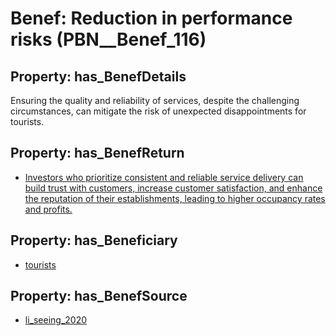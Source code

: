 # Benef: __Reduction in performance risks__ (PBN__Benef_116)

## Property: has_BenefDetails

Ensuring the quality and reliability of services, despite the challenging circumstances, can mitigate the risk of unexpected disappointments for tourists.

## Property: has_BenefReturn

* [Investors who prioritize consistent and reliable service delivery can build trust with customers, increase customer satisfaction, and enhance the reputation of their establishments, leading to higher occupancy rates and profits.](../BenefReturn/PBN__BenefReturn_115)

## Property: has_Beneficiary

* [tourists](../Stakeholder/PBN__Stakeholder_72)

## Property: has_BenefSource

* [li_seeing_2020](../Article/PBN__Article_25)

